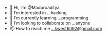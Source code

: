 - 👋 Hi, I’m @Madproaditya
- 👀 I’m interested in ...hacking
- 🌱 I’m currently learning ...programming
- 💞️ I’m looking to collaborate on ...anyone
- 📫 How to reach me ...kwest6092@gmail.com

<!---
Madproaditya/Madproaditya is a ✨ special ✨ repository because its `README.md` (this file) appears on your GitHub profile.
You can click the Preview link to take a look at your changes.
--->
